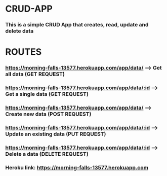 # CRUD-APP

### This is a simple CRUD App that creates, read, update and delete data

# ROUTES

### https://morning-falls-13577.herokuapp.com/app/data/ --> Get all data (GET REQUEST)

### https://morning-falls-13577.herokuapp.com/app/data/:id --> Get a single data (GET REQUEST)

### https://morning-falls-13577.herokuapp.com/app/data/ --> Create new data (POST REQUEST)

### https://morning-falls-13577.herokuapp.com/app/data/:id --> Update an existing data (PUT REQUEST)

### https://morning-falls-13577.herokuapp.com/app/data/:id --> Delete a data (DELETE REQUEST)


### Heroku link: https://morning-falls-13577.herokuapp.com